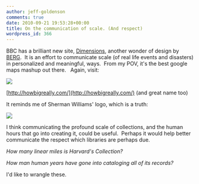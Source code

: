 ```yaml
---
author: jeff-goldenson
comments: true
date: 2010-09-21 19:53:28+00:00
title: On the communication of scale. (And respect)
wordpress_id: 366
---
```


BBC has a brilliant new site, [Dimensions](http://howbigreally.com/), another wonder of design by [BERG](http://berglondon.com/).  It is an effort to communicate scale (of real life events and disasters) in personalized and meaningful, ways.  From my POV, it's the best google maps mashup out there.   Again, visit:

[![](http://librarylab.law.harvard.edu/blog/wp-content/uploads/2010/09/howbigreally-300x211.png)](http://howbigreally.com/)

[http://howbigreally.com/](http://howbigreally.com/) (and great name too)

It reminds me of Sherman Williams' logo, which is a truth:

[![](http://librarylab.law.harvard.edu/blog/wp-content/uploads/2010/09/sherwin-williams-logo-paint1-300x248.jpg)](http://librarylab.law.harvard.edu/blog/wp-content/uploads/2010/09/sherwin-williams-logo-paint1.jpg)

I think communicating the profound scale of collections, and the human hours that go into creating it, could be useful.  Perhaps it would help better communicate the respect which libraries are perhaps due.

_How many linear miles is Harvard's Collection?_

_How man human years have gone into cataloging all of its records?_

I'd like to wrangle these.
